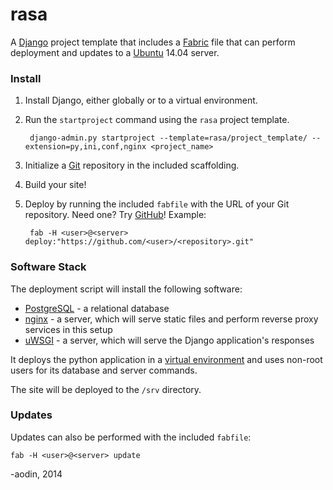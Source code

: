 rasa
====

A [Django](https://www.djangoproject.com/) project template that includes a [Fabric](http://www.fabfile.org/) file that can perform deployment and updates to a [Ubuntu]() 14.04 server. 

### Install

1. Install Django, either globally or to a virtual environment.

2. Run the `startproject` command using the `rasa` project template.

        django-admin.py startproject --template=rasa/project_template/ --extension=py,ini,conf,nginx <project_name>

3. Initialize a [Git](http://git-scm.com/) repository in the included scaffolding.

3. Build your site!

4. Deploy by running the included `fabfile` with the URL of your Git repository. Need one? Try [GitHub](https://github.com/)! Example:

        fab -H <user>@<server> deploy:"https://github.com/<user>/<repository>.git"

### Software Stack

The deployment script will install the following software:

* [PostgreSQL](http://www.postgresql.org/) - a relational database
* [nginx](http://nginx.org/) - a server, which will serve static files and perform reverse proxy services in this setup
* [uWSGI](http://projects.unbit.it/uwsgi/) - a server, which will serve the Django application's responses

It deploys the python application in a [virtual environment](http://virtualenv.readthedocs.org/en/latest/virtualenv.html) and uses non-root users for its database and server commands.

The site will be deployed to the `/srv` directory.

### Updates

Updates can also be performed with the included `fabfile`:

    fab -H <user>@<server> update

-aodin, 2014
